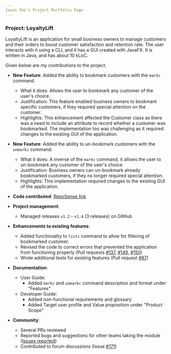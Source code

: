 ```yaml
---
Javon Teo's Project Portfolio Page
---
```


### Project: LoyaltyLift

LoyaltyLift is an application for small business owners to manage customers and their orders to boost customer satisfaction and retention rate. The user interacts with it using a CLI, and it has a GUI created with JavaFX. It is written in Java, and has about 10 kLoC.

Given below are my contributions to the project.

* **New Feature**: Added the ability to bookmark customers with the `markc` command.
  * What it does: Allows the user to bookmark any customer of the user's choice.
  * Justification: This feature enabled business owners to bookmark specific customers, if they required special attention on the customer.
  * Highlights: This enhancement affected the Customer class as there was a need to include an attribute to record whether a customer was bookmarked. The implementation too was challenging as it required changes to the existing GUI of the application.

* **New Feature**: Added the ability to un-bookmark customers with the `unmarkc` command.
  * What it does: A inverse of the `markc` command, it allows the user to un-bookmark any customer of the user's choice.
  * Justification: Business owners can un-bookmark already bookmarked customers, if they no longer required special attention.
  * Highlights: This implementation required changes to the existing GUI of the application.

* **Code contributed**: [RepoSense link](https://nus-cs2103-ay2223s2.github.io/tp-dashboard/?search=JavonTeo&breakdown=true)

* **Project management**:
    * Managed releases `v1.2` - `v1.4` (3 releases) on GitHub

* **Enhancements to existing features**:
  * Added functionality to `listc` command to allow for filtering of bookmarked customer.
  * Revised the code to correct errors that prevented the application from functioning properly (Pull requests [#137](https://github.com/AY2223S2-CS2103T-T09-3/tp/issues/137), [#149](https://github.com/AY2223S2-CS2103T-T09-3/tp/issues/149), [#150](https://github.com/AY2223S2-CS2103T-T09-3/tp/issues/150))
  * Wrote additional tests for existing features (Pull request [#87](https://github.com/AY2223S2-CS2103T-T09-3/tp/issues/87))

* **Documentation**:
    * User Guide:
        * Added `markc` and `unmarkc` command description and format under "Features"
    * Developer Guide:
        * Added non-functional requirements and glossary
        * Added Target user profile and Value proposition under "Product Scope" 

* **Community**:
    * Several PRs reviewed
    * Reported bugs and suggestions for other teams taking the module ([Issues reported](https://github.com/JavonTeo/ped/issues))
    * Contributed to forum discussions (Issue [#171](https://github.com/nus-cs2103-AY2223S2/forum/issues/171))
